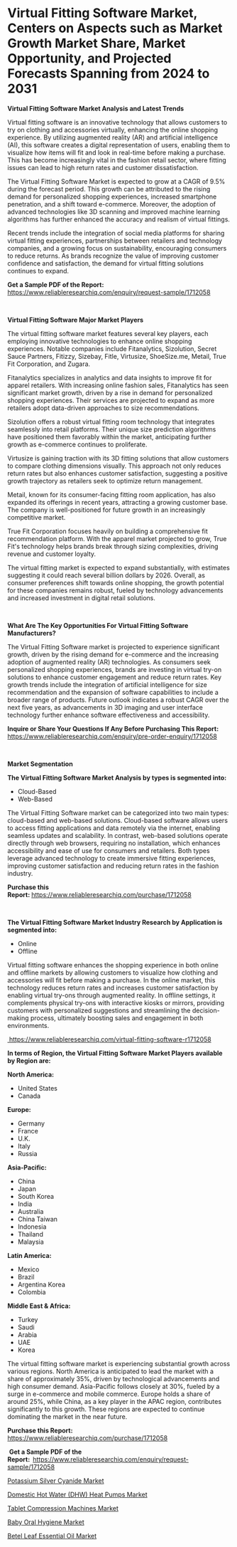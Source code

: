 <p><h1>Virtual Fitting Software Market, Centers on Aspects such as Market Growth Market Share, Market Opportunity, and Projected Forecasts Spanning from 2024 to 2031</h1></p><p><strong>Virtual Fitting Software Market Analysis and Latest Trends</strong></p>
<p><p>Virtual fitting software is an innovative technology that allows customers to try on clothing and accessories virtually, enhancing the online shopping experience. By utilizing augmented reality (AR) and artificial intelligence (AI), this software creates a digital representation of users, enabling them to visualize how items will fit and look in real-time before making a purchase. This has become increasingly vital in the fashion retail sector, where fitting issues can lead to high return rates and customer dissatisfaction.</p><p>The Virtual Fitting Software Market is expected to grow at a CAGR of 9.5% during the forecast period. This growth can be attributed to the rising demand for personalized shopping experiences, increased smartphone penetration, and a shift toward e-commerce. Moreover, the adoption of advanced technologies like 3D scanning and improved machine learning algorithms has further enhanced the accuracy and realism of virtual fittings.</p><p>Recent trends include the integration of social media platforms for sharing virtual fitting experiences, partnerships between retailers and technology companies, and a growing focus on sustainability, encouraging consumers to reduce returns. As brands recognize the value of improving customer confidence and satisfaction, the demand for virtual fitting solutions continues to expand.</p></p>
<p><strong>Get a Sample PDF of the Report:&nbsp;</strong> <a href="https://www.reliableresearchiq.com/enquiry/request-sample/1712058?utm_campaign=101&utm_medium=2&utm_source=Github&utm_content=ia&utm_term=30102024&utm_id=virtual-fitting-software">https://www.reliableresearchiq.com/enquiry/request-sample/1712058</a></p>
<p>&nbsp;</p>
<p><strong>Virtual Fitting Software Major Market Players</strong></p>
<p><p>The virtual fitting software market features several key players, each employing innovative technologies to enhance online shopping experiences. Notable companies include Fitanalytics, Sizolution, Secret Sauce Partners, Fitizzy, Sizebay, Fitle, Virtusize, ShoeSize.me, Metail, True Fit Corporation, and Zugara.</p><p>Fitanalytics specializes in analytics and data insights to improve fit for apparel retailers. With increasing online fashion sales, Fitanalytics has seen significant market growth, driven by a rise in demand for personalized shopping experiences. Their services are projected to expand as more retailers adopt data-driven approaches to size recommendations.</p><p>Sizolution offers a robust virtual fitting room technology that integrates seamlessly into retail platforms. Their unique size prediction algorithms have positioned them favorably within the market, anticipating further growth as e-commerce continues to proliferate.</p><p>Virtusize is gaining traction with its 3D fitting solutions that allow customers to compare clothing dimensions visually. This approach not only reduces return rates but also enhances customer satisfaction, suggesting a positive growth trajectory as retailers seek to optimize return management.</p><p>Metail, known for its consumer-facing fitting room application, has also expanded its offerings in recent years, attracting a growing customer base. The company is well-positioned for future growth in an increasingly competitive market.</p><p>True Fit Corporation focuses heavily on building a comprehensive fit recommendation platform. With the apparel market projected to grow, True Fit's technology helps brands break through sizing complexities, driving revenue and customer loyalty.</p><p>The virtual fitting market is expected to expand substantially, with estimates suggesting it could reach several billion dollars by 2026. Overall, as consumer preferences shift towards online shopping, the growth potential for these companies remains robust, fueled by technology advancements and increased investment in digital retail solutions.</p></p>
<p>&nbsp;</p>
<p><strong>What Are The Key Opportunities For Virtual Fitting Software Manufacturers?</strong></p>
<p><p>The Virtual Fitting Software market is projected to experience significant growth, driven by the rising demand for e-commerce and the increasing adoption of augmented reality (AR) technologies. As consumers seek personalized shopping experiences, brands are investing in virtual try-on solutions to enhance customer engagement and reduce return rates. Key growth trends include the integration of artificial intelligence for size recommendation and the expansion of software capabilities to include a broader range of products. Future outlook indicates a robust CAGR over the next five years, as advancements in 3D imaging and user interface technology further enhance software effectiveness and accessibility.</p></p>
<p><strong>Inquire or Share Your Questions If Any Before Purchasing This Report:</strong> <a href="https://www.reliableresearchiq.com/enquiry/pre-order-enquiry/1712058?utm_campaign=101&utm_medium=2&utm_source=Github&utm_content=ia&utm_term=30102024&utm_id=virtual-fitting-software">https://www.reliableresearchiq.com/enquiry/pre-order-enquiry/1712058</a></p>
<p>&nbsp;</p>
<p><strong>Market Segmentation</strong></p>
<p><strong>The Virtual Fitting Software Market Analysis by types is segmented into:</strong></p>
<p><ul><li>Cloud-Based</li><li>Web-Based</li></ul></p>
<p><p>The Virtual Fitting Software market can be categorized into two main types: cloud-based and web-based solutions. Cloud-based software allows users to access fitting applications and data remotely via the internet, enabling seamless updates and scalability. In contrast, web-based solutions operate directly through web browsers, requiring no installation, which enhances accessibility and ease of use for consumers and retailers. Both types leverage advanced technology to create immersive fitting experiences, improving customer satisfaction and reducing return rates in the fashion industry.</p></p>
<p><strong>Purchase this Report:&nbsp;</strong><a href="https://www.reliableresearchiq.com/purchase/1712058?utm_campaign=101&utm_medium=2&utm_source=Github&utm_content=ia&utm_term=30102024&utm_id=virtual-fitting-software">https://www.reliableresearchiq.com/purchase/1712058</a></p>
<p>&nbsp;</p>
<p><strong>The Virtual Fitting Software Market Industry Research by Application is segmented into:</strong></p>
<p><ul><li>Online</li><li>Offline</li></ul></p>
<p><p>Virtual fitting software enhances the shopping experience in both online and offline markets by allowing customers to visualize how clothing and accessories will fit before making a purchase. In the online market, this technology reduces return rates and increases customer satisfaction by enabling virtual try-ons through augmented reality. In offline settings, it complements physical try-ons with interactive kiosks or mirrors, providing customers with personalized suggestions and streamlining the decision-making process, ultimately boosting sales and engagement in both environments.</p></p>
<p><a href="https://www.reliableresearchiq.com/virtual-fitting-software-r1712058?utm_campaign=101&utm_medium=2&utm_source=Github&utm_content=ia&utm_term=30102024&utm_id=virtual-fitting-software">&nbsp;https://www.reliableresearchiq.com/virtual-fitting-software-r1712058</a></p>
<p><strong>In terms of Region, the Virtual Fitting Software Market Players available by Region are:</strong></p>
<p>
    <p> <strong> North America: </strong>
        <ul>
            <li>United States</li>
            <li>Canada</li>
        </ul>
        </p> 
    <p> <strong> Europe: </strong>
        <ul>
            <li>Germany</li>
            <li>France</li>
            <li>U.K.</li>
            <li>Italy</li>
            <li>Russia</li>
        </ul>
        </p> 
    <p> <strong> Asia-Pacific: </strong>
        <ul>
            <li>China</li>
            <li>Japan</li>
            <li>South Korea</li>
            <li>India</li>
            <li>Australia</li>
            <li>China Taiwan</li>
            <li>Indonesia</li>
            <li>Thailand</li>
            <li>Malaysia</li>
        </ul>
        </p> 
    <p> <strong> Latin America: </strong>
        <ul>
            <li>Mexico</li>
            <li>Brazil</li>
            <li>Argentina Korea</li>
            <li>Colombia</li>
        </ul>
        </p> 
    <p> <strong> Middle East & Africa: </strong>
        <ul>
            <li>Turkey</li>
            <li>Saudi</li>
            <li>Arabia</li>
            <li>UAE</li>
            <li>Korea</li>
        </ul>
    </p>
    </p>
<p><p>The virtual fitting software market is experiencing substantial growth across various regions. North America is anticipated to lead the market with a share of approximately 35%, driven by technological advancements and high consumer demand. Asia-Pacific follows closely at 30%, fueled by a surge in e-commerce and mobile commerce. Europe holds a share of around 25%, while China, as a key player in the APAC region, contributes significantly to this growth. These regions are expected to continue dominating the market in the near future.</p></p>
<p><strong>Purchase this Report: </strong><a href="https://www.reliableresearchiq.com/purchase/1712058?utm_campaign=101&utm_medium=2&utm_source=Github&utm_content=ia&utm_term=30102024&utm_id=virtual-fitting-software">https://www.reliableresearchiq.com/purchase/1712058</a></p>
<p>&nbsp;<strong>Get a Sample PDF of the Report:&nbsp;&nbsp;</strong><a href="https://www.reliableresearchiq.com/enquiry/request-sample/1712058?utm_campaign=101&utm_medium=2&utm_source=Github&utm_content=ia&utm_term=30102024&utm_id=virtual-fitting-software">https://www.reliableresearchiq.com/enquiry/request-sample/1712058</a></p>
<p><strong></strong></p>
<p><p><a href="https://www.linkedin.com/pulse/potassium-silver-cyanide-market-research-report-exploring-8vcof?utm_campaign=101&utm_medium=2&utm_source=Github&utm_content=ia&utm_term=30102024&utm_id=virtual-fitting-software">Potassium Silver Cyanide Market</a></p><p><a href="https://issuu.com/reportprime-2/docs/domestic-hot-water-dhw-heat-pumps-m_a5b2edeafb047d?utm_campaign=101&utm_medium=2&utm_source=Github&utm_content=ia&utm_term=30102024&utm_id=virtual-fitting-software">Domestic Hot Water (DHW) Heat Pumps Market</a></p><p><a href="https://github.com/ellenqyqdyches/Market-Research-Report-List-1/blob/main/tablet-compression-machines-market.md?utm_campaign=101&utm_medium=2&utm_source=Github&utm_content=ia&utm_term=30102024&utm_id=virtual-fitting-software">Tablet Compression Machines Market</a></p><p><a href="https://github.com/azucena6lzcou/Market-Research-Report-List-1/blob/main/baby-oral-hygiene-market.md?utm_campaign=101&utm_medium=2&utm_source=Github&utm_content=ia&utm_term=30102024&utm_id=virtual-fitting-software">Baby Oral Hygiene Market</a></p><p><a href="https://www.linkedin.com/pulse/strategic-roadmap-success-global-betel-leaf-essential-zozwc?utm_campaign=101&utm_medium=2&utm_source=Github&utm_content=ia&utm_term=30102024&utm_id=virtual-fitting-software">Betel Leaf Essential Oil Market</a></p></p>